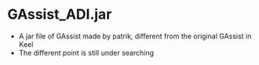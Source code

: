 # GAssist_ADI.jar
* A jar file of GAssist made by patrik, different from the original GAssist in Keel
* The different point is still under searching